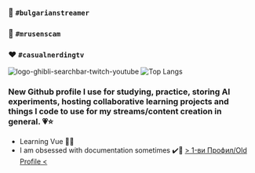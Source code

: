 ### 🤍  `#bulgarianstreamer`
### 💚  `#mrusenscam`
### ❤️  `#casualnerdingtv`
![logo-ghibli-searchbar-twitch-youtube](https://github.com/user-attachments/assets/af52bdb9-099e-48cd-91d1-677ce2d8dcde)
![Top Langs](https://github-readme-stats.vercel.app/api/top-langs/?username=gerryjekova&hide=html,css,scss&theme=dracula)
### New Github profile I use for studying, practice, storing AI experiments, hosting collaborative learning projects and things I code to use for my streams/content creation in general. 💗⭐
- Learning Vue 🤔💗
- I am obsessed with documentation sometimes ✔️📁
[>  1-ви Профил/Old Profile  <](https://github.com/Hiratsuna)


